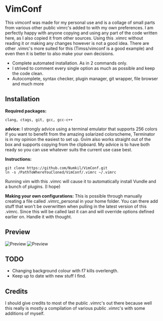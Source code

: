 VimConf
=======
This vimconf was made for my personal use and is a collage of small parts from various 
other public vimrc's added to with my own preferences.
I am perfectly happy with anyone copying and using any part of the code written
here, as I also copied it from other sources.
Using this .vimrc without reading it or making any changes however is not a
good idea. There are other .vimrc's more suited for this (Timss/vimconf is a
good example) and even then it is better to also make your own decisions.

* Complete automated installation. As in 2 commands only.
* I strived to comment every single option as much as possible and keep the
  code clean. 
* Autocomplete, syntax checker, plugin manager, git wrapper, file browser and much more

Installation
------------
**Required packages:** 

    clang, ctags, git, gcc, gcc-c++

**advice:** I strongly advice using a terminal emulator that supports 256 colors if you
want to benefit from the amazing solarized colorscheme, Terminator
is in my opinion the easiest to set up. Gvim also works straight out of the box
and supports copying from the clipboard. My advice is to have both ready so you
can use whatever suits the current use case best.

**Instructions:**

    git clone https://github.com/Numkil/VimConf.git
    ln -s /PathToWhereYouCloned/VimConf/.vimrc ~/.vimrc

Running vim with this .vimrc will cause it to automatically install Vundle and a bunch of plugins. (I
hope)

**Making your own configurations:** This is possible through manually creating a file called
.vimrc_personal in your home folder. You can there add stuff that won't be overwritten when pulling in
the latest version of this .vimrc. Since this will be called last it can and
will override options defined earlier on. Handle it with thought. 

Preview
-------
![Preview](http://i.imgur.com/DQ1IRvj.png "light")
![Preview](http://i.imgur.com/5LEeZ1w.png "dark")

TODO
----
* Changing background colour with f7 kills overlength.
* Keep up to date with new stuff I find.

Credits
-------
I should give credits to most of the public .vimrc's out there because well this really is mostly a
compilation of various public .vimrc's with some additions of myself.

